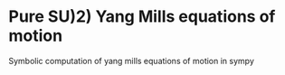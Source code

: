 # Pure SU)2) Yang Mills equations of motion 
 Symbolic computation of yang mills equations of motion in sympy

